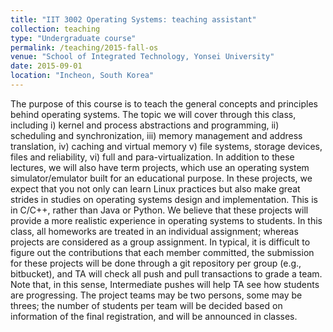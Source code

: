 ```yaml
---
title: "IIT 3002 Operating Systems: teaching assistant"
collection: teaching
type: "Undergraduate course"
permalink: /teaching/2015-fall-os
venue: "School of Integrated Technology, Yonsei University"
date: 2015-09-01
location: "Incheon, South Korea"
---
```


The purpose of this course is to teach the general concepts and principles behind operating systems. The topic we will cover through this class, including i) kernel and process abstractions and programming, ii) scheduling and synchronization, iii) memory management and address translation, iv) caching and virtual memory v) file systems, storage devices, files and reliability, vi) full and para-virtualization. In addition to these lectures, we will also have term projects, which use an operating system simulator/emulator built for an educational purpose. In these projects, we expect that you not only can learn Linux practices but also make great strides in studies on operating systems design and implementation. This is in C/C++, rather than Java or Python. We believe that these projects will provide a more realistic experience in operating systems to students. In this class, all homeworks are treated in an individual assignment; whereas projects are considered as a group assignment. In typical, it is difficult to figure out the contributions that each member committed, the submission for these projects will be done through a git repository per group (e.g., bitbucket), and TA will check all push and pull transactions to grade a team. Note that, in this sense, Intermediate pushes will help TA see how students are progressing. The project teams may be two persons, some may be threes; the number of students per team will be decided based on information of the final registration, and will be announced in classes.
